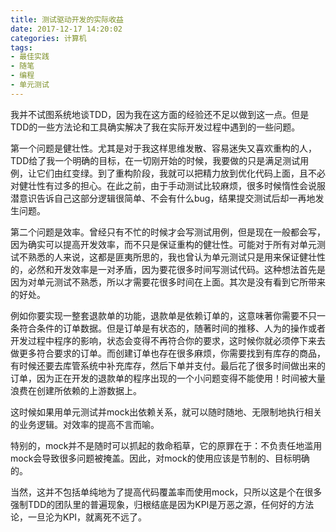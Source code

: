 ```yaml
---
title: 测试驱动开发的实际收益
date: 2017-12-17 14:20:02
categories: 计算机
tags:
- 最佳实践
- 随笔
- 编程
- 单元测试
---
```

我并不试图系统地谈TDD，因为我在这方面的经验还不足以做到这一点。但是TDD的一些方法论和工具确实解决了我在实际开发过程中遇到的一些问题。

第一个问题是健壮性。尤其是对于我这样思维发散、容易迷失又喜欢重构的人，TDD给了我一个明确的目标，在一切刚开始的时候，我要做的只是满足测试用例，让它们由红变绿。到了重构阶段，我就可以把精力放到优化代码上面，且不必对健壮性有过多的担心。在此之前，由于手动测试比较麻烦，很多时候惰性会说服潜意识告诉自己这部分逻辑很简单、不会有什么bug，结果提交测试后却一再地发生问题。

第二个问题是效率。曾经只有不忙的时候才会写测试用例，但是现在一般都会写，因为确实可以提高开发效率，而不只是保证重构的健壮性。可能对于所有对单元测试不熟悉的人来说，这都是匪夷所思的，我也曾认为单元测试只是用来保证健壮性的，必然和开发效率是一对矛盾，因为要花很多时间写测试代码。这种想法首先是因为对单元测试不熟悉，所以才需要花很多时间在上面。其次是没有看到它所带来的好处。

例如你要实现一整套退款单的功能，退款单是依赖订单的，这意味著你需要不只一条符合条件的订单数据。但是订单是有状态的，随著时间的推移、人为的操作或者开发过程中程序的影响，状态会变得不再符合你的要求，这时候你就必须停下来去做更多符合要求的订单。而创建订单也存在很多麻烦，你需要找到有库存的商品，有时候还要去库管系统中补充库存，然后下单并支付。最后花了很多时间做出来的订单，因为正在开发的退款单的程序出现的一个小问题变得不能使用！时间被大量浪费在创建所依赖的上游数据上。

这时候如果用单元测试并mock出依赖关系，就可以随时随地、无限制地执行相关的业务逻辑。对效率的提高不言而喻。

特别的，mock并不是随时可以抓起的救命稻草，它的原罪在于：不负责任地滥用mock会导致很多问题被掩盖。因此，对mock的使用应该是节制的、目标明确的。

当然，这并不包括单纯地为了提高代码覆盖率而使用mock，只所以这是个在很多强制TDD的团队里的普遍现象，归根结底是因为KPI是万恶之源，任何好的方法论，一旦沦为KPI，就离死不远了。


